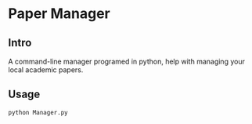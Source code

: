# Paper Manager
##  Intro
A command-line manager programed in python, help with managing your local academic papers.
## Usage
 ```
 python Manager.py
 ```
 